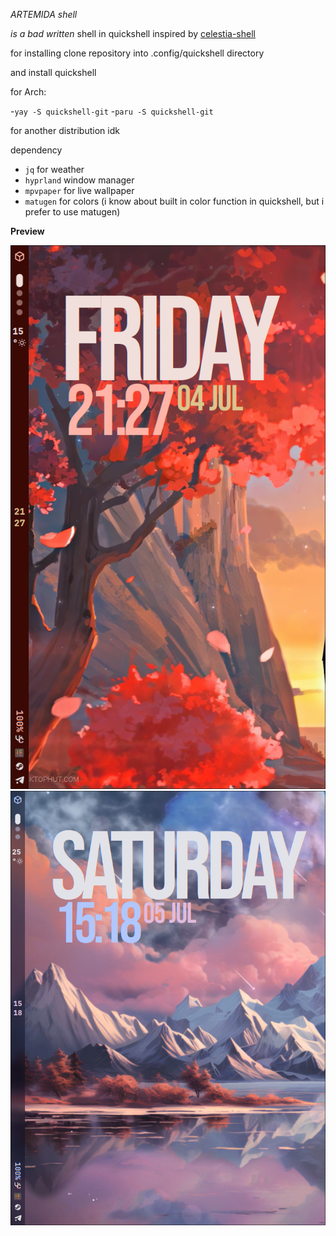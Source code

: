 *ARTEMIDA shell*

_is a bad written_ shell in quickshell inspired by [celestia-shell](https://github.com/Ayanashi/Celestia)

for installing clone repository into 
  .config/quickshell 
directory

and install quickshell

for Arch:

  -`yay -S quickshell-git`
  -`paru -S quickshell-git`

for another distribution idk


dependency

  - `jq`  for weather
  - `hyprland`  window manager
  - `mpvpaper`  for live wallpaper
  - `matugen`   for colors (i know about built in color function in quickshell, but i prefer to use matugen)


**Preview**


![image](Preview/preview_of_bar.png)
![image](Preview/transparent_bar.png)

